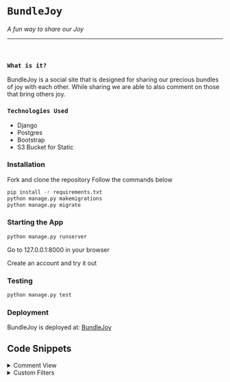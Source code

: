 # **`BundleJoy`**
*A fun way to share our Joy*


---
 <br />
 
### `What is it?`
BundleJoy is a social site that is designed for sharing our precious bundles of joy with each other. While sharing we are able to also comment on those that bring others joy.


### `Technologies Used`
* Django
* Postgres
* Bootstrap
* S3  Bucket for Static

### Installation

Fork and clone the repository
Follow the commands below

```zsh
pip install -r requirements.txt
python manage.py makemigrations
python manage.py migrate
```

### Starting the App

```zsh
python manage.py runserver
```

Go to 127.0.0.1:8000 in your browser

Create an account and try it out

### Testing

```zsh
python manage.py test
```

### Deployment

BundleJoy is deployed at: [BundleJoy](https://bundlejoy-16d2631b52d2.herokuapp.com/)


## Code Snippets
<details>

<summary> Comment View </summary>


```Python
def comment(request, pk):
    if request.user.is_authenticated:
        post = get_object_or_404(Post, id=pk)
        # A Form for a Comment Model
        if request.method == 'POST':
            comment = request.POST['comment']
            post.comments.create(user=request.user, body=comment, date_added=timezone.now())
            messages.success(request, f'Comment added successfully!')
            return redirect(request.META.get('HTTP_REFERER', 'home'))
    else:
        messages.success(request, f'You must be logged in to add comments.')
        return redirect('home')
```


</details>

<details>
<summary>Custom Filters</summary>

 filter to parse URL's entered into the profile. If the url is a complete url it will return the url, otherwise it will add https:// in front

```Python
from django import template
from urllib.parse import urlparse

register = template.Library()

@register.filter
def ensure_scheme(url):
    parsed = urlparse(url)
    if parsed.scheme:
        return url
    else:
        return 'https://' + url
```
</details>

